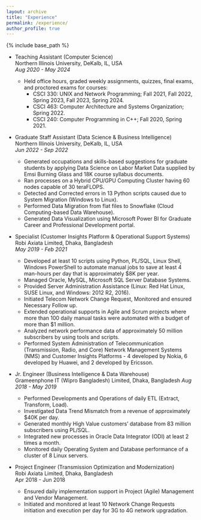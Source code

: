 ```yaml
---
layout: archive
title: "Experience"
permalink: /experience/
author_profile: true
---
```


{% include base_path %}

* Teaching Assistant (Computer Science)  
  Northern Illinois University, DeKalb, IL, USA    
  _Aug 2020 - May 2024_  
  * Held office hours, graded weekly assignments, quizzes, final exams, and proctored exams for courses:
    * CSCI 330: UNIX and Network Programming; Fall 2021, Fall 2022, Spring 2023, Fall 2023, Spring 2024.
    * CSCI 463: Computer Architecture and Systems Organization; Spring 2022.
    * CSCI 240: Computer Programming in C++; Fall 2020, Spring 2021.

* Graduate Staff Assistant (Data Science & Business Intelligence)    
   Northern Illinois University, DeKalb, IL, USA    
   _Jun 2022 - Sep 2022_    
   * Generated occupations and skills-based suggestions for graduate students by applying Data Science on Labor Market Data supplied by Emsi Burning Glass and 18K course syllabus documents.
   * Ran processes on a Hybrid CPU/GPU Computing Cluster having 60 nodes capable of 30 teraFLOPS.
   * Detected and Corrected errors in 13 Python scripts caused due to System Migration (Windows to Linux).
   * Performed Data Migration from flat files to Snowflake (Cloud Computing-based Data Warehouse). 
   * Generated Data Visualization using Microsoft Power BI for Graduate Career and Professional Development portal.
 
* Specialist (Customer Insights Platform & Operational Support Systems)    
  Robi Axiata Limited, Dhaka, Bangladesh    
  _May 2019 - Feb 2021_  
  * Developed at least 10 scripts using Python, PL/SQL, Linux Shell, Windows PowerShell to automate manual jobs to save at least 4 man-hours per day that is approximately $8K per year.
  * Managed Oracle, MySQL, Microsoft SQL Server Database Systems. 
  * Provided Server Administration Assistance (Linux: Red Hat Linux, SUSE Linux, and Windows: 2012 R2, 2016).
  * Initiated Telecom Network Change Request, Monitored and ensured Necessary Follow up.
  * Extended operational supports in Agile and Scrum projects where more than 100 daily manual tasks were automated with a budget of more than $1 million.
  * Analyzed network performance data of approximately 50 million subscribers by using tools and scripts.
  * Performed System Administration of Telecommunication (Transmission, Radio, and Core) Network Management Systems (NMS) and Customer Insights Platforms - 4 developed by Nokia, 6 developed by Huawei, and 2 developed by Ericsson.

* Jr. Engineer (Business Intelligence & Data Warehouse)  
  Grameenphone IT (Wipro Bangladesh) Limited, Dhaka, Bangladesh
  _Aug 2018 - May 2019_
  * Performed Developments and Operations of daily ETL (Extract, Transform, Load).
  * Investigated Data Trend Mismatch from a revenue of approximately $40K per day.
  * Generated monthly High Value customers’ database from 83 million subscribers using PL/SQL.
  * Integrated new processes in Oracle Data Integrator (ODI) at least 2 times a month.
  * Monitored daily Operating System and Database performance of a cluster of 8 Linux servers.

* Project Engineer (Transmission Optimization and Modernization)  
  Robi Axiata Limited, Dhaka, Bangladesh  
  Apr 2018 - Jun 2018  
  * Ensured daily implementation support in Project (Agile) Management and Vendor Management.
  * Initiated and monitored at least 10 Network Change Requests initiation and execution per day for 3G to 4G network upgradation.
  
